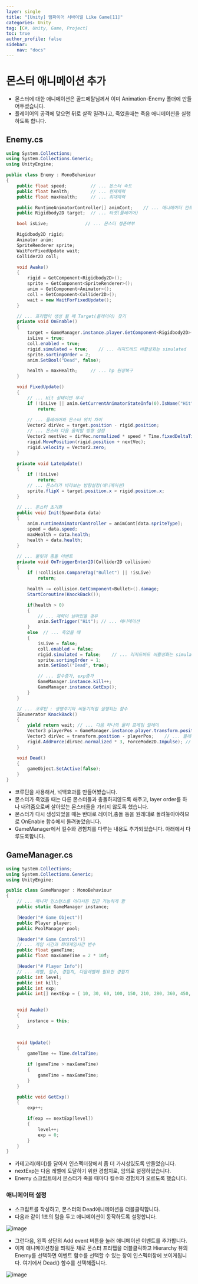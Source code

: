 ```yaml
---
layer: single
title: "[Unity] 뱀파이어 서바이벌 Like Game[11]"
categories: Unity
tag: [C#, Unity, Game, Project]
toc: true
author_profile: false
sidebar: 
    nav: "docs"
---
```



# 몬스터 애니메이션 추가

- 몬스터에 대한 애니메이션은 골드메탈님께서 이미 Animation-Enemy 폴더에 만들어두셨습니다.
- 플레이어의 공격에 맞으면 뒤로 살짝 밀려나고, 죽었을때는 죽음 애니메이션을 실행하도록 합니다.

## Enemy.cs

```c#
using System.Collections;
using System.Collections.Generic;
using UnityEngine;

public class Enemy : MonoBehaviour
{
    public float speed;         // ... 몬스터 속도
    public float health;        // ... 현재체력
    public float maxHealth;     // ... 최대체력

    public RuntimeAnimatorController[] animCont;    // ... 애니메이터 컨트롤러
    public Rigidbody2D target;  // ... 타겟(플레이어)

    bool isLive;              // ... 몬스터 생존여부

    Rigidbody2D rigid;
    Animator anim;
    SpriteRenderer sprite;
    WaitForFixedUpdate wait;
    Collider2D coll;

    void Awake()
    {
        rigid = GetComponent<Rigidbody2D>();
        sprite = GetComponent<SpriteRenderer>();
        anim = GetComponent<Animator>();
        coll = GetComponent<Collider2D>();
        wait = new WaitForFixedUpdate();
    }

    // ... 프리팹이 생성 될 때 Target(플레이어) 찾기
    private void OnEnable()
    {
        target = GameManager.instance.player.GetComponent<Rigidbody2D>();
        isLive = true;
        coll.enabled = true;
        rigid.simulated = true;    // ... 리지드바드 비활성화는 simulated
        sprite.sortingOrder = 2;
        anim.SetBool("Dead", false);

        health = maxHealth;     // ... hp 원상복구
    }

    void FixedUpdate()
    {
        // ... Hit 상태이면 무시
        if (!isLive || anim.GetCurrentAnimatorStateInfo(0).IsName("Hit"))
            return;
       
        // ... 플레이어와 몬스터 위치 차이
        Vector2 dirVec = target.position - rigid.position;  
        // ... 몬스터 다음 움직일 방향 설정
        Vector2 nextVec = dirVec.normalized * speed * Time.fixedDeltaTime;
        rigid.MovePosition(rigid.position + nextVec);
        rigid.velocity = Vector2.zero;
    }

    private void LateUpdate()
    {
        if (!isLive)
            return;
        // ... 몬스터가 바라보는 방향설정(애니메이션)
        sprite.flipX = target.position.x < rigid.position.x;    
    }

    // ... 몬스터 초기화
    public void Init(SpawnData data)
    {
        anim.runtimeAnimatorController = animCont[data.spriteType];
        speed = data.speed;
        maxHealth = data.health;
        health = data.health;
    }

    // ... 불릿과 충돌 이벤트
    private void OnTriggerEnter2D(Collider2D collision)
    {
        if (!collision.CompareTag("Bullet") || !isLive)
            return;

        health -= collision.GetComponent<Bullet>().damage;
        StartCoroutine(KnockBack());

        if(health > 0)
        {
            // ... 체력이 남아있을 경우
            anim.SetTrigger("Hit"); // ... 애니메이션
        }
        else  // ... 죽었을 때
        {
            isLive = false;
            coll.enabled = false;
            rigid.simulated = false;    // ... 리지드바드 비활성화는 simulated
            sprite.sortingOrder = 1;
            anim.SetBool("Dead", true);

            // ... 킬수증가, exp증가
            GameManager.instance.kill++;
            GameManager.instance.GetExp();
        }
    }

    // ... 코루틴 : 생명주기와 비동기처럼 실행되는 함수
    IEnumerator KnockBack()
    {
        yield return wait; // ... 다음 하나의 물리 프레임 딜레이
        Vector3 playerPos = GameManager.instance.player.transform.position; // ... 플레이어 위치
        Vector3 dirVec = transform.position - playerPos;    // ... 플레이어 기준 반대방향
        rigid.AddForce(dirVec.normalized * 3, ForceMode2D.Impulse); // ... 반대방향으로 힘 가하기
    }

    void Dead()
    {
        gameObject.SetActive(false);
    }
}

```

- 코루틴을 사용해서, 넉백효과를 만들어봤습니다.
- 몬스터가 죽었을 때는 다른 몬스터들과 충돌하지않도록 해주고, layer order를 하나 내려줌으로써 살아있는 몬스터들을 가리지 않도록 했습니다.
- 몬스터가 다시 생성되었을 때는 반대로 레이어,충돌 등을 원래대로 돌려놓아야하므로 OnEnable 함수에서 돌려놓았습니다.
- GameManager에서 킬수와 경험치를 다루는 내용도 추가되었습니다. 아래에서 다루도록합니다.


## GameManager.cs

```c#
using System.Collections;
using System.Collections.Generic;
using UnityEngine;

public class GameManager : MonoBehaviour
{
    // ... 매니저 인스턴스를 어디서든 접근 가능하게 함
    public static GameManager instance;

    [Header("# Game Object")]
    public Player player;
    public PoolManager pool;

    [Header("# Game Control")]
    // ... 게임 시간과 최대게임시간 변수
    public float gameTime;
    public float maxGameTime = 2 * 10f;

    [Header("# Player Info")]
    // ... 레벨, 킬수, 경험치, 다음레벨에 필요한 경험치
    public int level;
    public int kill;
    public int exp;
    public int[] nextExp = { 10, 30, 60, 100, 150, 210, 280, 360, 450, 600 };
    

    void Awake()
    {
        instance = this;
    }

    
    void Update()
    {
        gameTime += Time.deltaTime;

        if (gameTime > maxGameTime)
        {
            gameTime = maxGameTime;
        }
    }

    public void GetExp()
    {
        exp++;

        if(exp == nextExp[level])
        {
            level++;
            exp = 0;
        }
    }
}

```

- 카테고리(헤더)를 달아서 인스펙터창에서 좀 더 가시성있도록 만들었습니다.
- nextExp는 다음 레벨에 도달하기 위한 경험치로, 임의로 설정하였습니다.
- Enemy 스크립트에서 몬스터가 죽을 때마다 킬수와 경험치가 오르도록 했습니다.

### 애니메이터 설정

- 스크립트를 작성하고, 몬스터의 Dead애니메이션을 더블클릭합니다.
- 다음과 같이 1초의 텀을 두고 애니메이션이 동작하도록 설정합니다.

![image](/images/2023-10-15/capture_1.png)

- 그런다음, 왼쪽 상단의 Add event 버튼을 눌러 애니메이션 이벤트를 추가합니다.
- 이제 애니메이션창을 띄워둔 채로 몬스터 프리팹을 더블클릭하고 Hierarchy 뷰의 Enemy를 선택하면 이벤트 함수를 선택할 수 있는 창이 인스펙터창에 보이게됩니다. 여기에서 Dead() 함수를 선택해줍니다.

![image](/images/2023-10-15/capture_2.png)
